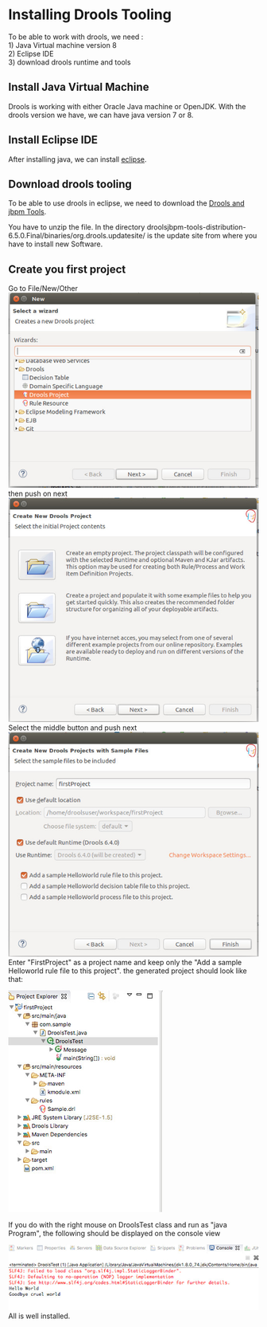 # Installing Drools Tooling

To be able to work with drools, we need :  
1\) Java Virtual machine version 8  
2\) Eclipse IDE  
3\) download drools runtime and tools

## Install Java Virtual Machine

Drools is working with either Oracle Java machine or OpenJDK. With the drools version we have, we can have java version 7 or 8.

## Install Eclipse IDE

After installing java, we can install [eclipse](http://www.eclipse.org/downloads/packages/eclipse-ide-java-ee-developers/mars2).

## Download drools tooling

To be able to use drools in eclipse, we need to download the [Drools and jbpm Tools](http://download.jboss.org/drools/release/6.5.0.Final/droolsjbpm-integration-distribution-6.5.0.Final.zip).

You have to unzip the file. In the directory droolsjbpm-tools-distribution-6.5.0.Final/binaries/org.drools.updatesite/ is the update site from where you have to install new Software.

## Create you first project

Go to File/New/Other  
![](../.gitbook/assets/CreateProject_New.jpeg)  
then push on next  
![](../.gitbook/assets/CreateProject_SelectContent.jpeg)  
Select the middle button and push next  
![](../.gitbook/assets/CreateProject_enterName.jpeg)  
Enter "FirstProject" as a project name and keep only the "Add a sample Helloworld rule file to this project". the generated project should look like that:

![](../.gitbook/assets/CreateNewProject_treeview.jpeg)

If you do with the right mouse on DroolsTest class and run as "java Program", the following should be displayed on the console view

![](../.gitbook/assets/CreateProject_ConsoleOutput.jpeg)  
All is well installed.

